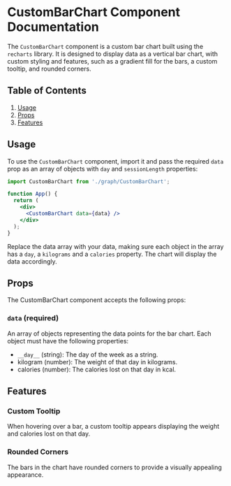 # CustomBarChart Component Documentation

The `CustomBarChart` component is a custom bar chart built using the `recharts` library. It is designed to display data as a vertical bar chart, with custom styling and features, such as a gradient fill for the bars, a custom tooltip, and rounded corners.

## Table of Contents

1. [Usage](#usage)
2. [Props](#props)
3. [Features](#features)

## Usage

To use the `CustomBarChart` component, import it and pass the required `data` prop as an array of objects with `day` and `sessionLength` properties:

```jsx
import CustomBarChart from './graph/CustomBarChart';

function App() {
  return (
    <div>
      <CustomBarChart data={data} />
    </div>
  );
}
```

Replace the data array with your data, making sure each object in the array has a ``day``, a ``kilograms`` and a ``calories`` property. The chart will display the data accordingly.

## Props
The CustomBarChart component accepts the following props:

### __``data``__ (required)
An array of objects representing the data points for the bar chart. Each object must have the following properties:

* ``__day__`` (string): The day of the week as a string.
* kilogram (number): The weight of that day in kilograms.
* calories (number): The calories lost on that day in kcal.

## __Features__
### __Custom Tooltip__
When hovering over a bar, a custom tooltip appears displaying the weight and calories lost on that day.

### __Rounded Corners__
The bars in the chart have rounded corners to provide a visually appealing appearance.